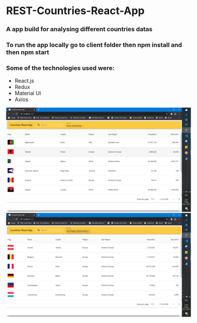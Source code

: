 # REST-Countries-React-App

### A app build for analysing different countries datas
### To run the app locally go to client folder then npm install and then npm start
### Some of the technologies used were:
* React.js
* Redux
* Material UI
* Axios

![alt text](screenshot/AppSS1.png)
![alt text](screenshot/AppSS2.png)
